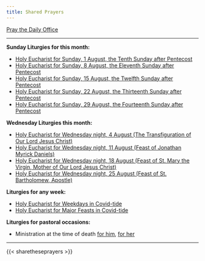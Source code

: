 ```yaml
---
title: Shared Prayers
---
```


[Pray the Daily Office](daily/)

-------------

**Sunday Liturgies for this month:**
- [Holy Eucharist for Sunday, 1 August, the Tenth Sunday after Pentecost](archive/2021/auto/proper13)
- [Holy Eucharist for Sunday, 8 August, the Eleventh Sunday after Pentecost](archive/2021/auto/proper14)
- [Holy Eucharist for Sunday, 15 August, the Twelfth Sunday after Pentecost](archive/2021/auto/proper15)
- [Holy Eucharist for Sunday, 22 August, the Thirteenth Sunday after Pentecost](archive/2021/auto/proper16)
- [Holy Eucharist for Sunday, 29 August, the Fourteenth Sunday after Pentecost](archive/2021/auto/proper17)

**Wednesday Liturgies this month:**
- [Holy Eucharist for Wednesday night, 4 August (The Transfiguration of Our Lord Jesus Christ)](archive/2021/auto/transfiguration)
- [Holy Eucharist for Wednesday night, 11 August (Feast of Jonathan Myrick Daniels)](archive/2021/auto/jonathanmyrickdaniels)
- [Holy Eucharist for Wednesday night, 18 August (Feast of St. Mary the Virgin, Mother of Our Lord Jesus Christ)](archive/2021/auto/stmaryvirgin)
- [Holy Eucharist for Wednesday night, 25 August (Feast of St. Bartholomew, Apostle)](archive/2021/auto/stbartholomew)

**Liturgies for any week:**
- [Holy Eucharist for Weekdays in Covid-tide](archive/he-covid-weekday)
- [Holy Eucharist for Major Feasts in Covid-tide](archive/he-covid-feasts)

**Liturgies for pastoral occasions:**
- Ministration at the time of death [for him](archive/occasions/atdeath-m), [for her](archive/occasions/atdeath-f)
------------

{{< sharetheseprayers >}}
